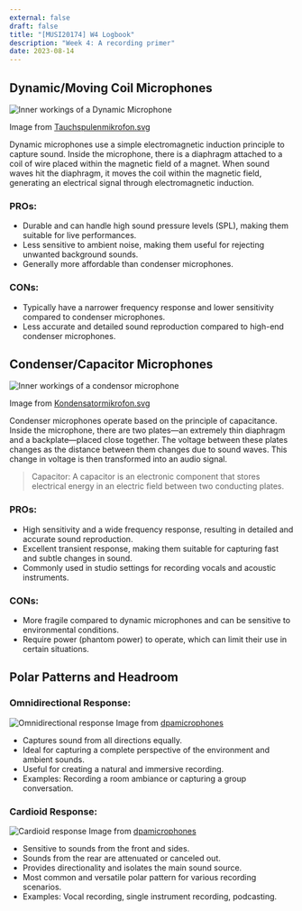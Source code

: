 ```yaml
---
external: false
draft: false
title: "[MUSI20174] W4 Logbook"
description: "Week 4: A recording primer"
date: 2023-08-14
---
```


## Dynamic/Moving Coil Microphones

![Inner workings of a Dynamic Microphone](/assets/musi30174/dynamic-microphone.png)

Image from [Tauchspulenmikrofon.svg](https://commons.wikimedia.org/wiki/File:Tauchspulenmikrofon.svg)

Dynamic microphones use a simple electromagnetic induction principle to capture sound. Inside the microphone, there is a diaphragm attached to a coil of wire placed within the magnetic field of a magnet. When sound waves hit the diaphragm, it moves the coil within the magnetic field, generating an electrical signal through electromagnetic induction.

### PROs:

- Durable and can handle high sound pressure levels (SPL), making them suitable for live performances.
- Less sensitive to ambient noise, making them useful for rejecting unwanted background sounds.
- Generally more affordable than condenser microphones.

### CONs:

- Typically have a narrower frequency response and lower sensitivity compared to condenser microphones.
- Less accurate and detailed sound reproduction compared to high-end condenser microphones.

## Condenser/Capacitor Microphones

![Inner workings of a condensor microphone](/assets/musi30174/condensor-microphone.png)

Image from [Kondensatormikrofon.svg](https://commons.wikimedia.org/wiki/File:Kondensatormikrofon.svg)

Condenser microphones operate based on the principle of capacitance. Inside the microphone, there are two plates—an extremely thin diaphragm and a backplate—placed close together. The voltage between these plates changes as the distance between them changes due to sound waves. This change in voltage is then transformed into an audio signal.

> Capacitor: A capacitor is an electronic component that stores electrical energy in an electric field between two conducting plates.

### PROs:

- High sensitivity and a wide frequency response, resulting in detailed and accurate sound reproduction.
- Excellent transient response, making them suitable for capturing fast and subtle changes in sound.
- Commonly used in studio settings for recording vocals and acoustic instruments.

### CONs:

- More fragile compared to dynamic microphones and can be sensitive to environmental conditions.
- Require power (phantom power) to operate, which can limit their use in certain situations.

## Polar Patterns and Headroom

### Omnidirectional Response:

![Omnidirectional response](/assets/musi30174/omnidirectional-response.png)
Image from [dpamicrophones](https://www.dpamicrophones.com/mic-university/omni-or-cardioid)

- Captures sound from all directions equally.
- Ideal for capturing a complete perspective of the environment and ambient sounds.
- Useful for creating a natural and immersive recording.
- Examples: Recording a room ambiance or capturing a group conversation.

### Cardioid Response:

![Cardioid response](/assets/musi30174/cardioid-response.png)
Image from [dpamicrophones](https://www.dpamicrophones.com/mic-university/omni-or-cardioid)

- Sensitive to sounds from the front and sides.
- Sounds from the rear are attenuated or canceled out.
- Provides directionality and isolates the main sound source.
- Most common and versatile polar pattern for various recording scenarios.
- Examples: Vocal recording, single instrument recording, podcasting.
